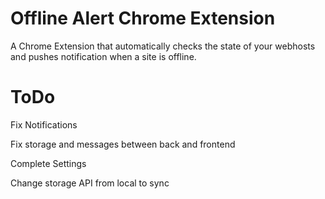# Offline Alert Chrome Extension 

A Chrome Extension that automatically checks the state of your webhosts and pushes notification when a site is offline.

# ToDo

Fix Notifications 

Fix storage and messages between back and frontend

Complete Settings

Change storage API from local to sync 



